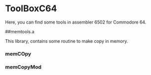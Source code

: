 # ToolBoxC64

Here, you can find some tools in assembler 6502 for Commodore 64.

##memtools.a 

This library, contains some routine to make copy in memory. 

### memCOpy



### memCopyMod


